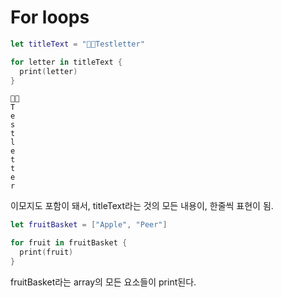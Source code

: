 # For loops

```swift
let titleText = "👨‍💻Testletter"

for letter in titleText {
  print(letter)
}
```
```
👨‍💻
T
e
s
t
l
e
t
t
e
r
```
이모지도 포함이 돼서, titleText라는 것의 모든 내용이, 한줄씩 표현이 됨. 

```swift
let fruitBasket = ["Apple", "Peer"]

for fruit in fruitBasket {
  print(fruit)
}
```

fruitBasket라는 array의 모든 요소들이 print된다.  


